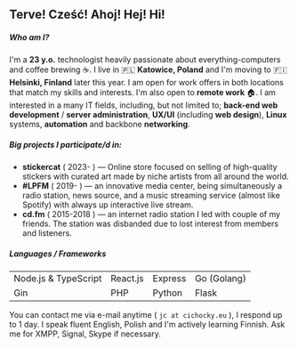 ## Terve! Cześć! Ahoj! Hej! Hi!

##### Who am I?
I'm a **23 y.o.** technologist heavily passionate about everything-computers and coffee brewing ☕. I live in 🇵🇱 **Katowice, Poland** and I'm moving to 🇫🇮 **Helsinki, Finland** later this year. I am open for work offers in both locations that match my skills and interests. I'm also open to **remote work** 🏠. I am interested in a many IT fields, including, but not limited to; **back-end web development** / **server administration**, **UX/UI** (including **web design**), **Linux** systems, **automation** and backbone **networking**.

##### Big projects I participate/d in:
- **stickercat** ( 2023- ) — Online store focused on selling of high-quality stickers with curated art made by niche artists from all around the world.
- **#LPFM** ( 2019- ) — an innovative media center, being simultaneously a radio station, news source, and a music streaming service (almost like Spotify) with always up interactive live stream.
- **cd.fm** ( 2015-2018 ) — an internet radio station I led with couple of my friends. The station was disbanded due to lost interest from members and listeners.

##### Languages / Frameworks
|                      |          |         |             |
| -------------------- | -------- | ------- | ----------- |
| Node.js & TypeScript | React.js | Express | Go (Golang) |
| Gin                  | PHP      | Python  | Flask       |

You can contact me via e-mail anytime ( ``jc at cichocky.eu`` ), I respond up to 1 day.
I speak fluent English, Polish and I'm actively learning Finnish.
Ask me for XMPP, Signal, Skype if necessary.
